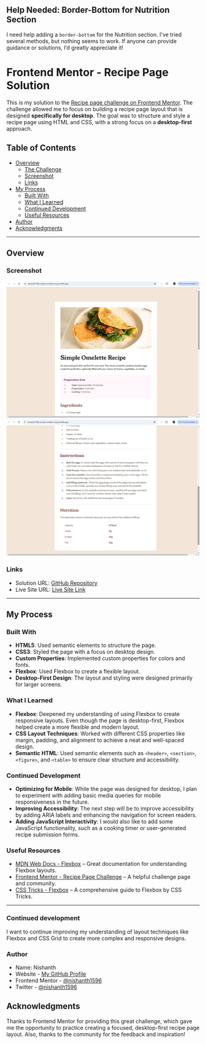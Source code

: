 
## Help Needed: Border-Bottom for Nutrition Section

I need help adding a `border-bottom` for the Nutrition section. I've tried several methods, but nothing seems to work. If anyone can provide guidance or solutions, I’d greatly appreciate it!


# Frontend Mentor - Recipe Page Solution

This is my solution to the [Recipe page challenge on Frontend Mentor](https://www.frontendmentor.io/challenges/recipe-page-KiTsR8QQKm). The challenge allowed me to focus on building a recipe page layout that is designed **specifically for desktop**. The goal was to structure and style a recipe page using HTML and CSS, with a strong focus on a **desktop-first** approach.


## Table of Contents

- [Overview](#overview)
  - [The Challenge](#the-challenge)
  - [Screenshot](#screenshot)
  - [Links](#links)
- [My Process](#my-process)
  - [Built With](#built-with)
  - [What I Learned](#what-i-learned)
  - [Continued Development](#continued-development)
  - [Useful Resources](#useful-resources)
- [Author](#author)
- [Acknowledgments](#acknowledgments)

---


## Overview

### Screenshot

![Recipe Page Screenshot](./screenshot.jpg)
![Recipe Page Screenshot](./screenshot1.jpg)

### Links

- Solution URL: [GitHub Repository](https://github.com/nishanth1596/Simple-omlette-recipe)
- Live Site URL: [Live Site Link](https://nishanth1596-simple-omlette-recipe.netlify.app/)

---

## My Process

### Built With

- **HTML5**: Used semantic elements to structure the page.
- **CSS3**: Styled the page with a focus on desktop design.
- **Custom Properties**: Implemented custom properties for colors and fonts.
- **Flexbox**: Used Flexbox to create a flexible layout.
- **Desktop-First Design**: The layout and styling were designed primarily for larger screens.

### What I Learned

- **Flexbox**: Deepened my understanding of using Flexbox to create responsive layouts. Even though the page is desktop-first, Flexbox helped create a more flexible and modern layout.
- **CSS Layout Techniques**: Worked with different CSS properties like margin, padding, and alignment to achieve a neat and well-spaced design.
- **Semantic HTML**: Used semantic elements such as `<header>`, `<section>`, `<figure>`, and `<table>` to ensure clear structure and accessibility.

### Continued Development

- **Optimizing for Mobile**: While the page was designed for desktop, I plan to experiment with adding basic media queries for mobile responsiveness in the future.
- **Improving Accessibility**: The next step will be to improve accessibility by adding ARIA labels and enhancing the navigation for screen readers.
- **Adding JavaScript Interactivity**: I would also like to add some JavaScript functionality, such as a cooking timer or user-generated recipe submission forms.

### Useful Resources

- [MDN Web Docs - Flexbox](https://developer.mozilla.org/en-US/docs/Web/CSS/CSS_Flexible_Box_Layout/Using_CSS_flexible_boxes) – Great documentation for understanding Flexbox layouts.
- [Frontend Mentor - Recipe Page Challenge](https://www.frontendmentor.io/challenges/recipe-page-KiTsR8QQKm) – A helpful challenge page and community.
- [CSS Tricks - Flexbox](https://css-tricks.com/snippets/css/a-guide-to-flexbox/) – A comprehensive guide to Flexbox by CSS Tricks.

---

### Continued development

I want to continue improving my understanding of layout techniques like Flexbox and CSS Grid to create more complex and responsive designs.

### Author

- Name: Nishanth
- Website - [My GitHub Profile](https://github.com/nishanth1596)
- Frontend Mentor - [@nishanth1596](https://www.frontendmentor.io/profile/nishanth1596)
- Twitter - [@nishanth1596](https://x.com/nishanth1596)


## Acknowledgments

Thanks to Frontend Mentor for providing this great challenge, which gave me the opportunity to practice creating a focused, desktop-first recipe page layout. Also, thanks to the community for the feedback and inspiration!
